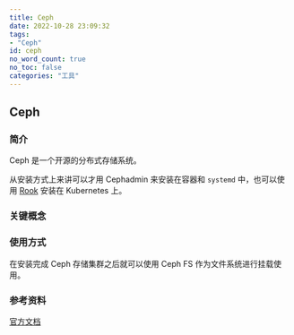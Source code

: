 ```yaml
---
title: Ceph
date: 2022-10-28 23:09:32
tags:
- "Ceph"
id: ceph
no_word_count: true
no_toc: false
categories: "工具"
---
```


## Ceph

### 简介

Ceph 是一个开源的分布式存储系统。

从安装方式上来讲可以才用 Cephadmin 来安装在容器和 `systemd` 中，也可以使用 [Rook](https://rook.io/) 安装在 Kubernetes 上。

### 关键概念



### 使用方式

在安装完成 Ceph 存储集群之后就可以使用 Ceph FS 作为文件系统进行挂载使用。

### 参考资料

[官方文档](https://docs.ceph.com/en/quincy/start/intro/)
